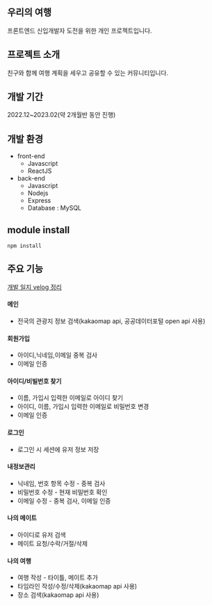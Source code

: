 ## 우리의 여행
프론트엔드 신입개발자 도전을 위한 개인 프로젝트입니다.
## 프로젝트 소개
친구와 함께 여행 계획을 세우고 공유할 수 있는 커뮤니티입니다.
## 개발 기간
2022.12~2023.02(약 2개월반 동안 진행)
## 개발 환경
- front-end
  - Javascript
  - ReactJS
- back-end
  - Javascript
  - Nodejs
  - Express
  - Database : MySQL
## module install
```
npm install
```
## 주요 기능
[개발 일지 velog 정리](https://velog.io/@lhj9520/series/Portfolio)
#### 메인
- 전국의 관광지 정보 검색(kakaomap api, 공공데이터포털 open api 사용)
#### 회원가입
- 아이디,닉네임,이메일 중복 검사
- 이메일 인증
#### 아이디/비빌번호 찾기
- 이름, 가입시 입력한 이메일로 아이디 찾기
- 아이디, 이름, 가입시 입력한 이메일로 비밀번호 변경
- 이메일 인증
#### 로그인
- 로그인 시 세션에 유저 정보 저장
#### 내정보관리
- 닉네임, 번호 항목 수정 - 중복 검사
- 비밀번호 수정 - 현재 비밀번호 확인
- 이메일 수정 - 중복 검사, 이메일 인증
#### 나의 메이트
- 아이디로 유저 검색
- 메이트 요청/수락/거절/삭제
#### 나의 여행
- 여행 작성 - 타이틀, 메이트 추가
- 타임라인 작성/수정/삭제(kakaomap api 사용)
- 장소 검색(kakaomap api 사용)
